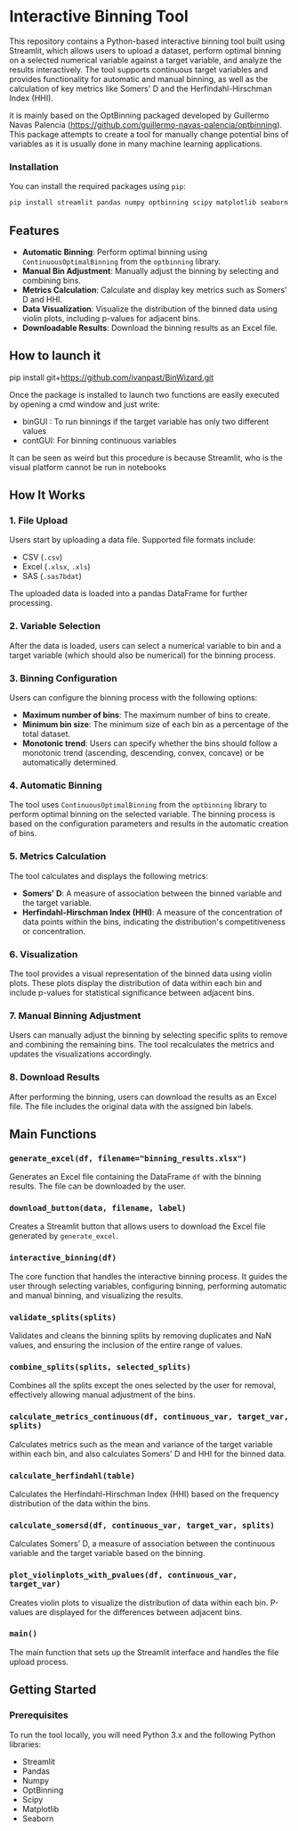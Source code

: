 # Interactive Binning Tool

This repository contains a Python-based interactive binning tool built using Streamlit, which allows users to upload a dataset, perform optimal binning on a selected numerical variable against a target variable, and analyze the results interactively. The tool supports continuous target variables and provides functionality for automatic and manual binning, as well as the calculation of key metrics like Somers' D and the Herfindahl-Hirschman Index (HHI).

it is mainly based on the OptBinning packaged developed by Guillermo Navas Palencia (https://github.com/guillermo-navas-palencia/optbinning). This package attempts to create a tool for manually change potential 
bins of variables as it is usually done in many machine learning applications. 


### Installation

You can install the required packages using `pip`:

```bash
pip install streamlit pandas numpy optbinning scipy matplotlib seaborn

```


## Features

- **Automatic Binning**: Perform optimal binning using `ContinuousOptimalBinning` from the `optbinning` library.
- **Manual Bin Adjustment**: Manually adjust the binning by selecting and combining bins.
- **Metrics Calculation**: Calculate and display key metrics such as Somers' D and HHI.
- **Data Visualization**: Visualize the distribution of the binned data using violin plots, including p-values for adjacent bins.
- **Downloadable Results**: Download the binning results as an Excel file.

## How to launch it

 pip install git+https://github.com/ivanpast/BinWizard.git


Once the package is installed to launch two functions are easily executed by opening a cmd window and just write:

- binGUI : To run binnings if the target variable has only two different values
- contGUI: For binning continuous variables


It can be seen as weird but this procedure is because Streamlit, who is the visual platform cannot be run in notebooks



## How It Works

### 1. File Upload

Users start by uploading a data file. Supported file formats include:
- CSV (`.csv`)
- Excel (`.xlsx`, `.xls`)
- SAS (`.sas7bdat`)

The uploaded data is loaded into a pandas DataFrame for further processing.

### 2. Variable Selection

After the data is loaded, users can select a numerical variable to bin and a target variable (which should also be numerical) for the binning process.

### 3. Binning Configuration

Users can configure the binning process with the following options:
- **Maximum number of bins**: The maximum number of bins to create.
- **Minimum bin size**: The minimum size of each bin as a percentage of the total dataset.
- **Monotonic trend**: Users can specify whether the bins should follow a monotonic trend (ascending, descending, convex, concave) or be automatically determined.

### 4. Automatic Binning

The tool uses `ContinuousOptimalBinning` from the `optbinning` library to perform optimal binning on the selected variable. The binning process is based on the configuration parameters and results in the automatic creation of bins.

### 5. Metrics Calculation

The tool calculates and displays the following metrics:
- **Somers' D**: A measure of association between the binned variable and the target variable.
- **Herfindahl-Hirschman Index (HHI)**: A measure of the concentration of data points within the bins, indicating the distribution's competitiveness or concentration.

### 6. Visualization

The tool provides a visual representation of the binned data using violin plots. These plots display the distribution of data within each bin and include p-values for statistical significance between adjacent bins.

### 7. Manual Binning Adjustment

Users can manually adjust the binning by selecting specific splits to remove and combining the remaining bins. The tool recalculates the metrics and updates the visualizations accordingly.

### 8. Download Results

After performing the binning, users can download the results as an Excel file. The file includes the original data with the assigned bin labels.

## Main Functions

### `generate_excel(df, filename="binning_results.xlsx")`
Generates an Excel file containing the DataFrame `df` with the binning results. The file can be downloaded by the user.

### `download_button(data, filename, label)`
Creates a Streamlit button that allows users to download the Excel file generated by `generate_excel`.

### `interactive_binning(df)`
The core function that handles the interactive binning process. It guides the user through selecting variables, configuring binning, performing automatic and manual binning, and visualizing the results.

### `validate_splits(splits)`
Validates and cleans the binning splits by removing duplicates and NaN values, and ensuring the inclusion of the entire range of values.

### `combine_splits(splits, selected_splits)`
Combines all the splits except the ones selected by the user for removal, effectively allowing manual adjustment of the bins.

### `calculate_metrics_continuous(df, continuous_var, target_var, splits)`
Calculates metrics such as the mean and variance of the target variable within each bin, and also calculates Somers' D and HHI for the binned data.

### `calculate_herfindahl(table)`
Calculates the Herfindahl-Hirschman Index (HHI) based on the frequency distribution of the data within the bins.

### `calculate_somersd(df, continuous_var, target_var, splits)`
Calculates Somers' D, a measure of association between the continuous variable and the target variable based on the binning.

### `plot_violinplots_with_pvalues(df, continuous_var, target_var)`
Creates violin plots to visualize the distribution of data within each bin. P-values are displayed for the differences between adjacent bins.

### `main()`
The main function that sets up the Streamlit interface and handles the file upload process.

## Getting Started

### Prerequisites

To run the tool locally, you will need Python 3.x and the following Python libraries:
- Streamlit
- Pandas
- Numpy
- OptBinning
- Scipy
- Matplotlib
- Seaborn



